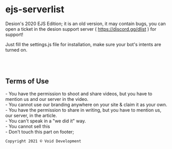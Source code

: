 # ejs-serverlist
Desion's 2020 EJS Edition; it is an old version, it may contain bugs, you can open a ticket in the desion support server ( https://discord.gg/dlist ) for support!

Just fill the settings.js file for installation, make sure your bot's intents are turned on.

<br> <br>

## Terms of Use
<a>- You have the permission to shoot and share videos, but you have to mention us and our server in the video.</a><br>
<a>- You cannot use our branding anywhere on your site & claim it as your own.</a><br>
<a>- You have the permission to share in writing, but you have to mention us, our server, in the article.</a><br>
<a>- You can't speak in a "we did it" way.</a><br>
<a>- You cannot sell this</a><br>
<a>- Don't touch this part on footer;</a><br>
```
Copyright 2021 © Void Development
```
